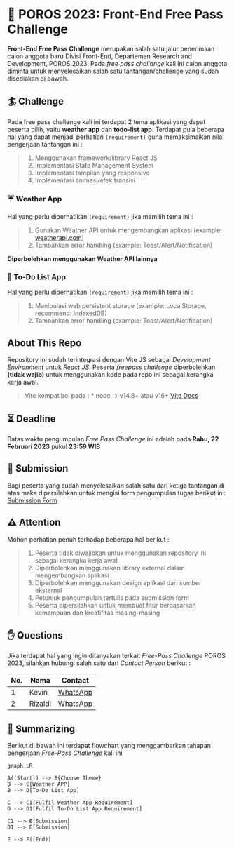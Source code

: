 # :art: POROS 2023: Front-End Free Pass Challenge 

**Front-End Free Pass Challenge** merupakan salah satu jalur penerimaan calon anggota baru Divisi Front-End, Departemen Research and Development, POROS 2023. Pada *free pass challange* kali ini calon anggota diminta untuk menyelesaikan salah satu tantangan/challenge yang sudah disediakan di bawah. 


## :surfer: Challenge 

Pada free pass challenge kali ini terdapat 2 tema aplikasi yang dapat peserta pilih, yaitu **weather app** dan **todo-list app**. Terdapat pula beberapa hal yang dapat menjadi perhatian `(requirement)` guna memaksimalkan nilai pengerjaan tantangan ini :

> 1. Menggunakan framework/library React JS
> 2. Implementasi State Management System
 >3. Implementasi tampilan yang responsive
 >4. Implementasi animasi/efek transisi

### :umbrella: Weather App 
Hal yang perlu diperhatikan `(requirement)` jika memilih tema ini :

 >1. Gunakan Weather API untuk mengembangkan aplikasi (example: [weatherapi.com](https://www.weatherapi.com/docs/)) 
 >2. Tambahkan error handling (example: Toast/Alert/Notification)

**Diperbolehkan menggunakan Weather API lainnya**

### :ledger: To-Do List App
Hal yang perlu diperhatikan `(requirement)` jika memilih tema ini :

> 1. Manipulasi web persistent storage (example: LocalStorage, recommend: IndexedDB)
 >2. Tambahkan error handling (example: Toast/Alert/Notification)


## About This Repo

Repository ini sudah terintegrasi dengan Vite JS sebagai *Development Environment* untuk *React JS*. Peserta *freepass challenge* diperbolehkan **(tidak wajib)** untuk menggunakan kode pada repo ini sebagai kerangka kerja awal.

>Vite kompatibel pada : * node 	-> v14.8+ atau v16+ [Vite Docs](https://vitejs.dev/)

## :hourglass_flowing_sand: Deadline

Batas waktu pengumpulan *Free Pass Challenge* ini adalah pada **Rabu, 22 Februari 2023** pukul **23:59 WIB**

## :postbox: Submission

Bagi peserta yang sudah menyelesaikan salah satu dari ketiga tantangan di atas maka dipersilahkan untuk mengisi form pengumpulan tugas berikut ini: 	 [Submission Form](https://docs.google.com/forms/d/e/1FAIpQLSeN78-NlLW-uI5VZp83BfCHaLbZP86s9tzsHlEkLk526MEBgg/viewform) 

## :warning: Attention

Mohon perhatian penuh terhadap beberapa hal berikut :

> 1. Peserta tidak diwajibkan untuk menggunakan repository ini sebagai kerangka kerja awal
> 2. Diperbolehkan menggunakan library external dalam mengembangkan aplikasi
> 3. Diperbolehkan menggunakan design aplikasi dari sumber eksternal
> 4. Petunjuk pengumpulan tertulis pada submission form
> 5. Peserta dipersilahkan untuk membuat fitur berdasarkan kemampuan dan kreatifitas masing-masing

## :raised_hand: Questions

Jika terdapat hal yang ingin ditanyakan terkait *Free-Pass Challenge* POROS 2023, silahkan hubungi salah satu dari *Contact Person* berikut :

|No.|Nama|Contact|
|--|--|--|
|1|Kevin|[WhatsApp](https://wa.me/081380859045)|
|2|Rizaldi|[WhatsApp](https://wa.me/081392792854)|

## :bookmark: Summarizing

Berikut di bawah ini terdapat flowchart yang menggambarkan tahapan pengerjaan *Free-Pass Challenge* kali ini 

```mermaid
graph LR

A((Start)) --> B{Choose Theme}
B --> C[Weather APP]
B --> D[To-Do List App]

C --> C1[Fulfil Weather App Requirement]
D --> D1[Fulfil To-Do List App Requirement]

C1 --> E[Submission]
D1 --> E[Submission]

E --> F((End))
```
